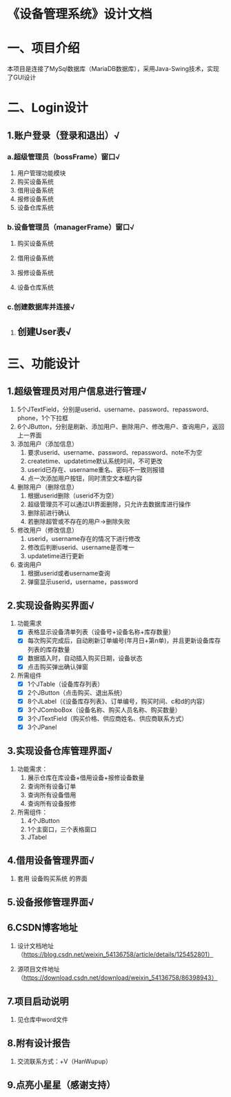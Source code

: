 # 《设备管理系统》设计文档

# 一、项目介绍

本项目是连接了MySql数据库（MariaDB数据库），采用Java-Swing技术，实现了GUI设计

# 二、Login设计

## 1.账户登录（登录和退出）√

### a.超级管理员（bossFrame）窗口√

1. 用户管理功能模块
2. 购买设备系统
3. 借用设备系统
4. 报修设备系统
5. 设备仓库系统

### b.设备管理员（managerFrame）窗口√

1. 购买设备系统

2. 借用设备系统

3. 报修设备系统

4. 设备仓库系统

### c.创建数据库并连接√

1. ## 创建User表√

# 三、功能设计

## 1.超级管理员对用户信息进行管理√

1. 5个JTextField，分别是userid、username、password、repassword、phone，1个下拉框
2. 6个JButton，分别是刷新、添加用户、删除用户、修改用户、查询用户，返回上一界面
3. 添加用户（添加信息）
   1. 要求userid、username、password、repassword、note不为空
   1. createtime、updatetime默认系统时间，不可更改
   1. userid已存在、username重名、密码不一致则报错
   1. 点一次添加用户按钮，同时清空文本框内容
4. 删除用户（删除信息）
   1. 根据userid删除（userid不为空）
   2. 超级管理员不可以通过UI界面删除，只允许去数据库进行操作
   3. 删除前进行确认
   4. 若删除超管或不存在的用户->删除失败
5. 修改用户（修改信息）
   1. userid，username存在的情况下进行修改
   2. 修改后判断userid、username是否唯一
   3. updatetime进行更新
6. 查询用户
   1. 根据userid或者username查询
   2. 弹窗显示userid，username，password

## 2.实现设备购买界面√

1. 功能需求
   - [x] 表格显示设备清单列表（设备号+设备名称+库存数量）
   - [x] 每次购买完成后，自动刷新订单编号(年月日+第n单)，并且更新设备库存列表的库存数量
   - [x] 数据插入时，自动插入购买日期，设备状态
   - [x] 点击购买弹出确认弹窗
2. 所需组件
   - [x] 1个JTable（设备库存列表）
   - [x] 2个JButton（点击购买、退出系统）
   - [x] 8个JLabel（《设备库存列表》、订单编号，购买时间、c和d的内容）
   - [x] 3个JComboBox（设备名称、购买人员名称、购买数量）
   - [x] 3个JTextField（购买价格、供应商姓名、供应商联系方式）
   - [x] 3个JPanel

## 3.实现设备仓库管理界面√

1. 功能需求：
   1. 展示仓库在库设备+借用设备+报修设备数量
   2. 查询所有设备订单
   3. 查询所有设备借用
   4. 查询所有设备报修
2. 所需组件：
   1. 4个JButton
   2. 1个主窗口，三个表格窗口
   3. JTabel

## 4.借用设备管理界面√

1. 套用 设备购买系统 的界面

## 5.设备报修管理界面√

## 6.CSDN博客地址

1. 设计文档地址（https://blog.csdn.net/weixin_54136758/article/details/125452801）

2. 源项目文件地址（https://download.csdn.net/download/weixin_54136758/86398943）

## 7.项目启动说明

1. 见仓库中word文件

## 8.附有设计报告

1. 交流联系方式：+V（HanWupup）

## 9.点亮小星星（感谢支持）
